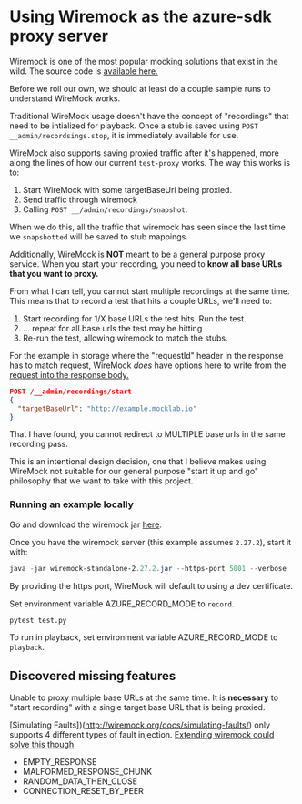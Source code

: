 # Using Wiremock as the azure-sdk proxy server

Wiremock is one of the most popular mocking solutions that exist in the wild. The source code is [available here.](https://github.com/tomakehurst/wiremock)

Before we roll our own, we should at least do a couple sample runs to understand WireMock works. 

Traditional WireMock usage doesn't have the concept of "recordings" that need to be intialized for playback. Once a stub is saved using `POST __admin/recordsings.stop`, it is immediately available for use.

WireMock also supports saving proxied traffic after it's happened, more along the lines of how our current `test-proxy` works. The way this works is to:

1. Start WireMock with some targetBaseUrl being proxied. 
2. Send traffic through wiremock 
3. Calling `POST __/admin/recordings/snapshot`. 

When we do this, all the traffic that wiremock has seen since the last time we `snapshotted` will be saved to stub mappings.

Additionally, WireMock is **NOT** meant to be a general purpose proxy service. When you start your recording, you need to **know all base URLs that you want to proxy.**

From what I can tell, you cannot start multiple recordings at the same time. This means that to record a test that hits a couple URLs, we'll need to:

1. Start recording for 1/X base URLs the test hits. Run the test.
2. ... repeat for all base urls the test may be hitting
3. Re-run the test, allowing wiremock to match the stubs.

For the example in storage where the "requestId" header in the response has to match request, WireMock _does_ have options here to write from the [request into the response body.](http://wiremock.org/docs/response-templating/)


```JSON
POST /__admin/recordings/start
{
  "targetBaseUrl": "http://example.mocklab.io"
}
```

That I have found, you cannot redirect to MULTIPLE base urls in the same recording pass.

This is an intentional design decision, one that I believe makes using WireMock not suitable for our general purpose "start it up and go" philosophy that we want to take with this project.

### Running an example locally

Go and download the wiremock jar [here](http://wiremock.org/docs/running-standalone/).

Once you have the wiremock server (this example assumes `2.27.2`), start it with:

```powershell
java -jar wiremock-standalone-2.27.2.jar --https-port 5001 --verbose
```

By providing the https port, WireMock will default to using a dev certificate.

Set environment variable AZURE_RECORD_MODE to `record`.

```python
pytest test.py
```

To run in playback, set environment variable AZURE_RECORD_MODE to `playback`.

## Discovered missing features

Unable to proxy multiple base URLs at the same time. It is **necessary** to "start recording" with a single target base URL that is being proxied.

[Simulating Faults])(http://wiremock.org/docs/simulating-faults/) only supports 4 different types of fault injection. [Extending wiremock could solve this though.](http://wiremock.org/docs/extending-wiremock/)

- EMPTY_RESPONSE
- MALFORMED_RESPONSE_CHUNK
- RANDOM_DATA_THEN_CLOSE
- CONNECTION_RESET_BY_PEER
